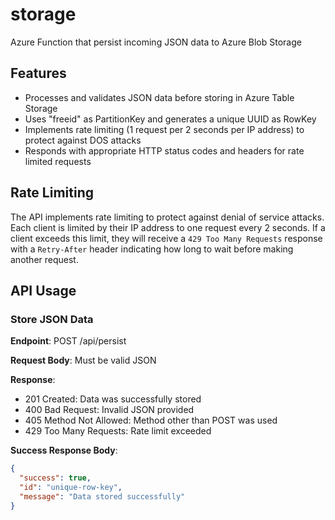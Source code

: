 # storage
Azure Function that persist incoming JSON data to Azure Blob Storage

## Features

- Processes and validates JSON data before storing in Azure Table Storage
- Uses "freeid" as PartitionKey and generates a unique UUID as RowKey
- Implements rate limiting (1 request per 2 seconds per IP address) to protect against DOS attacks
- Responds with appropriate HTTP status codes and headers for rate limited requests

## Rate Limiting

The API implements rate limiting to protect against denial of service attacks. Each client is limited by their IP address to one request every 2 seconds. If a client exceeds this limit, they will receive a `429 Too Many Requests` response with a `Retry-After` header indicating how long to wait before making another request.

## API Usage

### Store JSON Data

**Endpoint**: POST /api/persist

**Request Body**: Must be valid JSON

**Response**:
- 201 Created: Data was successfully stored
- 400 Bad Request: Invalid JSON provided
- 405 Method Not Allowed: Method other than POST was used
- 429 Too Many Requests: Rate limit exceeded

**Success Response Body**:
```json
{
  "success": true,
  "id": "unique-row-key",
  "message": "Data stored successfully"
}
```
